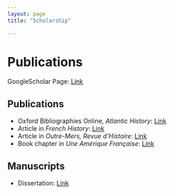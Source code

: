 ```yaml
---
layout: page
title: "Scholarship"

---
```


# Publications

GoogleScholar Page: [Link](https://scholar.google.com/citations?user=8jtmeYUAAAAJ&amp;hl=en)

## Publications

- Oxford Bibliographies Online, _Atlantic History_: [Link](https://drive.google.com/file/d/1E-aXR8FHurDIJGhWrcERDPEunQA0EhkR/view?usp=sharing)
- Article in _French History_: [Link](https://drive.google.com/file/d/13HDaWQDQkAgnthVORFdYn4tqqhlsAguF/view?usp=sharing)
- Article in _Outre-Mers, Revue d&#39;Histoire_: [Link](https://drive.google.com/file/d/1vu30Q2K7J9b-gWbaCT_41QPmh0pFUqXd/view?usp=sharing)
- Book chapter in _Une Amérique Française_: [Link](https://drive.google.com/file/d/11tlLSyZsk0CGviQG3r8ItdsuyUudYvXS/view?usp=sharing)

## Manuscripts

- Dissertation: [Link](https://drive.google.com/file/d/1ywHXi5mUUO-OqxAZwqNq_DLvdJ8_UHwt/view?usp=sharing)
